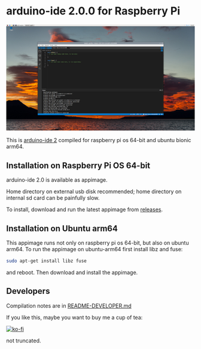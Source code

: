 # arduino-ide 2.0.0 for Raspberry Pi

[![arduino ide 2.0](images/screenshot_small.jpg)](https://github.com/koendv/arduino-ide-raspberrypi/raw/main/images/screenshot.jpg)

This is [arduino-ide 2](https://github.com/arduino/arduino-ide) compiled for raspberry pi os 64-bit and ubuntu bionic arm64.

## Installation on Raspberry Pi OS 64-bit

arduino-ide 2.0 is available as appimage.

Home directory on external usb disk recommended; home directory on internal sd card can be painfully slow.

To install, download and run the latest appimage from [releases](https://github.com/koendv/arduino-ide-raspberrypi/releases/).

## Installation on Ubuntu arm64

This appimage runs not only on raspberry pi os 64-bit, but also on ubuntu arm64. 
To run the appimage on ubuntu-arm64 first install libz and fuse:
```sh
sudo apt-get install libz fuse
```
and reboot. Then download and install the appimage.

## Developers

Compilation notes are in [README-DEVELOPER.md](README-DEVELOPER.md)

If you like this, maybe you want to buy me a cup of tea:

[![ko-fi](images/kofibutton.svg)](https://ko-fi.com/Q5Q03LPDQ)

not truncated.
